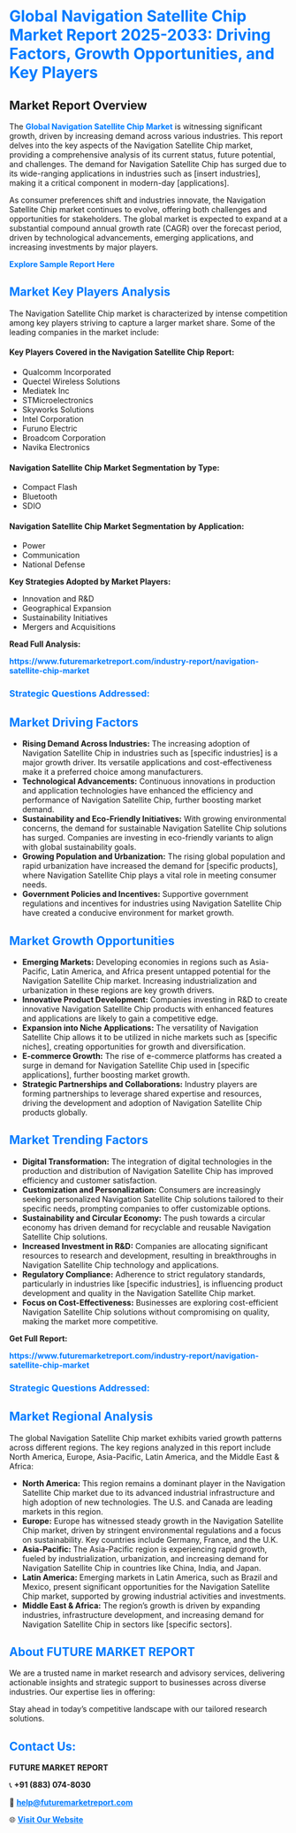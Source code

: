 <h1 style="color: #007BFF;">Global Navigation Satellite Chip Market Report 2025-2033: Driving Factors, Growth Opportunities, and Key Players</h1>

<section id="overview">
<h2>Market Report Overview</h2>
<p>The <a href="https://www.futuremarketreport.com/industry-report/navigation-satellite-chip-market" style="color: #007BFF; text-decoration: none;"><strong>Global Navigation Satellite Chip Market</strong></a> is witnessing significant growth, driven by increasing demand across various industries. This report delves into the key aspects of the Navigation Satellite Chip market, providing a comprehensive analysis of its current status, future potential, and challenges. The demand for Navigation Satellite Chip has surged due to its wide-ranging applications in industries such as [insert industries], making it a critical component in modern-day [applications].</p>
<p>As consumer preferences shift and industries innovate, the Navigation Satellite Chip market continues to evolve, offering both challenges and opportunities for stakeholders. The global market is expected to expand at a substantial compound annual growth rate (CAGR) over the forecast period, driven by technological advancements, emerging applications, and increasing investments by major players.</p>
</section>

<section id="overview">
<p><a href="https://www.futuremarketreport.com/request-sample/reportId=81902" style="color: #007BFF; text-decoration: none;"><strong>Explore Sample Report Here</strong></a></p>
</section>

<section id="key-players">
<h2 style="color: #007BFF;">Market Key Players Analysis</h2>
<p>The Navigation Satellite Chip market is characterized by intense competition among key players striving to capture a larger market share. Some of the leading companies in the market include:</p>
<h4>Key Players Covered in the Navigation Satellite Chip Report:</h4>
<ul><li>Qualcomm Incorporated</li><li>Quectel Wireless Solutions</li><li>Mediatek Inc</li><li>STMicroelectronics</li><li>Skyworks Solutions</li><li>Intel Corporation</li><li>Furuno Electric</li><li>Broadcom Corporation</li><li>Navika Electronics</li></ul>
<h4>Navigation Satellite Chip Market Segmentation by Type:</h4>
<ul><li>Compact Flash</li><li>Bluetooth</li><li>SDIO</li></ul>

<h4>Navigation Satellite Chip Market Segmentation by Application:</h4>
<ul><li>Power</li><li>Communication</li><li>National Defense</li></ul>
<p><strong>Key Strategies Adopted by Market Players:</strong></p>
<ul>
<li>Innovation and R&D</li>
<li>Geographical Expansion</li>
<li>Sustainability Initiatives</li>
<li>Mergers and Acquisitions</li>
</ul>
</section>

<section>
<p><strong>Read Full Analysis: </strong></p><a href="https://www.futuremarketreport.com/industry-report/navigation-satellite-chip-market" style="color: #007BFF; text-decoration: none;"><strong>https://www.futuremarketreport.com/industry-report/navigation-satellite-chip-market</strong></a>
<h3 style="color: #007BFF;">Strategic Questions Addressed:</h3>
</section>

<section id="driving-factors">
<h2 style="color: #007BFF;">Market Driving Factors</h2>
<ul>
<li><strong>Rising Demand Across Industries:</strong> The increasing adoption of Navigation Satellite Chip in industries such as [specific industries] is a major growth driver. Its versatile applications and cost-effectiveness make it a preferred choice among manufacturers.</li>
<li><strong>Technological Advancements:</strong> Continuous innovations in production and application technologies have enhanced the efficiency and performance of Navigation Satellite Chip, further boosting market demand.</li>
<li><strong>Sustainability and Eco-Friendly Initiatives:</strong> With growing environmental concerns, the demand for sustainable Navigation Satellite Chip solutions has surged. Companies are investing in eco-friendly variants to align with global sustainability goals.</li>
<li><strong>Growing Population and Urbanization:</strong> The rising global population and rapid urbanization have increased the demand for [specific products], where Navigation Satellite Chip plays a vital role in meeting consumer needs.</li>
<li><strong>Government Policies and Incentives:</strong> Supportive government regulations and incentives for industries using Navigation Satellite Chip have created a conducive environment for market growth.</li>
</ul>
</section>

<section id="growth-opportunities">
<h2 style="color: #007BFF;">Market Growth Opportunities</h2>
<ul>
<li><strong>Emerging Markets:</strong> Developing economies in regions such as Asia-Pacific, Latin America, and Africa present untapped potential for the Navigation Satellite Chip market. Increasing industrialization and urbanization in these regions are key growth drivers.</li>
<li><strong>Innovative Product Development:</strong> Companies investing in R&D to create innovative Navigation Satellite Chip products with enhanced features and applications are likely to gain a competitive edge.</li>
<li><strong>Expansion into Niche Applications:</strong> The versatility of Navigation Satellite Chip allows it to be utilized in niche markets such as [specific niches], creating opportunities for growth and diversification.</li>
<li><strong>E-commerce Growth:</strong> The rise of e-commerce platforms has created a surge in demand for Navigation Satellite Chip used in [specific applications], further boosting market growth.</li>
<li><strong>Strategic Partnerships and Collaborations:</strong> Industry players are forming partnerships to leverage shared expertise and resources, driving the development and adoption of Navigation Satellite Chip products globally.</li>
</ul>
</section>

<section id="trending-factors">
<h2 style="color: #007BFF;">Market Trending Factors</h2>
<ul>
<li><strong>Digital Transformation:</strong> The integration of digital technologies in the production and distribution of Navigation Satellite Chip has improved efficiency and customer satisfaction.</li>
<li><strong>Customization and Personalization:</strong> Consumers are increasingly seeking personalized Navigation Satellite Chip solutions tailored to their specific needs, prompting companies to offer customizable options.</li>
<li><strong>Sustainability and Circular Economy:</strong> The push towards a circular economy has driven demand for recyclable and reusable Navigation Satellite Chip solutions.</li>
<li><strong>Increased Investment in R&D:</strong> Companies are allocating significant resources to research and development, resulting in breakthroughs in Navigation Satellite Chip technology and applications.</li>
<li><strong>Regulatory Compliance:</strong> Adherence to strict regulatory standards, particularly in industries like [specific industries], is influencing product development and quality in the Navigation Satellite Chip market.</li>
<li><strong>Focus on Cost-Effectiveness:</strong> Businesses are exploring cost-efficient Navigation Satellite Chip solutions without compromising on quality, making the market more competitive.</li>
</ul>
</section>

<section>
<p><strong>Get Full Report: </strong></p><a href="https://www.futuremarketreport.com/industry-report/navigation-satellite-chip-market" style="color: #007BFF; text-decoration: none;"><strong>https://www.futuremarketreport.com/industry-report/navigation-satellite-chip-market</strong></a>
<h3 style="color: #007BFF;">Strategic Questions Addressed:</h3>
</section>


<section id="regional-analysis">
<h2 style="color: #007BFF;">Market Regional Analysis</h2>
<p>The global Navigation Satellite Chip market exhibits varied growth patterns across different regions. The key regions analyzed in this report include North America, Europe, Asia-Pacific, Latin America, and the Middle East & Africa:</p>
<ul>
<li><strong>North America:</strong> This region remains a dominant player in the Navigation Satellite Chip market due to its advanced industrial infrastructure and high adoption of new technologies. The U.S. and Canada are leading markets in this region.</li>
<li><strong>Europe:</strong> Europe has witnessed steady growth in the Navigation Satellite Chip market, driven by stringent environmental regulations and a focus on sustainability. Key countries include Germany, France, and the U.K.</li>
<li><strong>Asia-Pacific:</strong> The Asia-Pacific region is experiencing rapid growth, fueled by industrialization, urbanization, and increasing demand for Navigation Satellite Chip in countries like China, India, and Japan.</li>
<li><strong>Latin America:</strong> Emerging markets in Latin America, such as Brazil and Mexico, present significant opportunities for the Navigation Satellite Chip market, supported by growing industrial activities and investments.</li>
<li><strong>Middle East & Africa:</strong> The region’s growth is driven by expanding industries, infrastructure development, and increasing demand for Navigation Satellite Chip in sectors like [specific sectors].</li>
</ul>
</section>

<footer>
<h2 style="color: #007BFF;">About FUTURE MARKET REPORT</h2>
<p>We are a trusted name in market research and advisory services, delivering actionable insights and strategic support to businesses across diverse industries. Our expertise lies in offering:</p>

<p>Stay ahead in today’s competitive landscape with our tailored research solutions.</p>

<h2 style="color: #007BFF;">Contact Us:</h2>
<p><strong>FUTURE MARKET REPORT</strong></p>
<p>📞 <strong>+91 (883) 074-8030</strong></p>
<p>📧 <strong><a href="mailto:help@futuremarketreport.com" style="color: #007BFF;">help@futuremarketreport.com</a></strong></p>
<p>🌐 <strong><a href="https://www.futuremarketreport.com/" style="color: #007BFF;">Visit Our Website</a></strong></p>
</footer>
